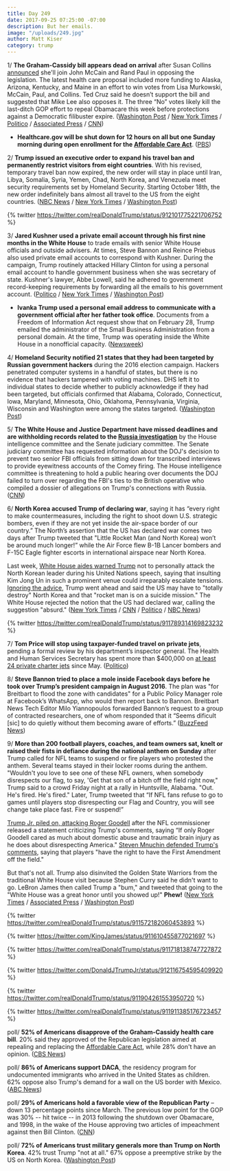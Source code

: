 ```yaml
---
title: Day 249
date: 2017-09-25 07:25:00 -07:00
description: But her emails.
image: "/uploads/249.jpg"
author: Matt Kiser
category: trump
---
```


1/ **The Graham-Cassidy bill appears dead on arrival** after Susan Collins [announced](https://www.nytimes.com/2017/09/25/us/politics/obamacare-repeal-susan-collins-dead.html) she'll join John McCain and Rand Paul in opposing the legislation. The latest health care proposal included more funding to Alaska, Arizona, Kentucky, and Maine in an effort to win votes from Lisa Murkowski, McCain, Paul, and Collins. Ted Cruz said he doesn’t support the bill and suggested that Mike Lee also opposes it. The three “No” votes likely kill the last-ditch GOP effort to repeal Obamacare this week before protections against a Democratic filibuster expire. ([Washington Post](https://www.washingtonpost.com/powerpost/new-version-of-health-care-bill-will-help-alaska-and-maine--home-of-two-holdout-senators/2017/09/25/24697f62-a188-11e7-b14f-f41773cd5a14_story.html) / [New York Times](https://www.nytimes.com/2017/09/24/us/politics/susan-collins-voicing-doubt-on-health-bill-leaves-it-close-to-collapse.html) / [Politico](http://www.politico.com/story/2017/09/24/obamacare-graham-cassidy-repeal-243079) / [Associated Press](https://apnews.com/e9e0986533f6415887117ced4a5c232c/Opposition-from-GOP-senators-grows,-jeopardizes-health-bill) / [CNN](http://www.cnn.com/2017/09/25/politics/graham-cassidy-health-care-status/index.html))

* **Healthcare.gov will be shut down for 12 hours on all but one Sunday morning during open enrollment for the <a href="{{ site.url }}{{ site.baseurl }}/trump-health-care/">Affordable Care Act</a>**. ([PBS](http://www.pbs.org/newshour/rundown/obamacare-signup-site-shut-12-hours-nearly-every-sunday-open-enrollment/))

2/ **Trump issued an executive order to expand his travel ban and permanently restrict visitors from eight countries**. With his revised, temporary travel ban now expired, the new order will stay in place until Iran, Libya, Somalia, Syria, Yemen, Chad, North Korea, and Venezuela meet security requirements set by Homeland Security. Starting October 18th, the new order indefinitely bans almost all travel to the US from the eight countries. ([NBC News](https://www.nbcnews.com/politics/immigration/trump-restricts-visas-eight-countries-travel-order-expires-n804366) / [New York Times](https://www.nytimes.com/2017/09/24/us/politics/new-order-bars-almost-all-travel-from-seven-countries.html) / [Washington Post](https://www.washingtonpost.com/world/national-security/trump-administration-changes-travel-ban-countries/2017/09/24/1fef7cfe-a140-11e7-ade1-76d061d56efa_story.html))

{% twitter https://twitter.com/realDonaldTrump/status/912101775221706752 %}

3/ **Jared Kushner used a private email account through his first nine months in the White House** to trade emails with senior White House officials and outside advisers. At times, Steve Bannon and Reince Priebus also used private email accounts to correspond with Kushner. During the campaign, Trump routinely attacked Hillary Clinton for using a personal email account to handle government business when she was secretary of state. Kushner's lawyer, Abbe Lowell, said he adhered to government record-keeping requirements by forwarding all the emails to his government account. ([Politico](http://www.politico.com/story/2017/09/24/jared-kushner-private-email-white-house-243071) / [New York Times](https://www.nytimes.com/2017/09/24/us/politics/kushner-personal-email.html) / [Washington Post](https://www.washingtonpost.com/politics/kushner-used-private-email-account-for-some-white-house-business/2017/09/24/917d9b6e-a161-11e7-b14f-f41773cd5a14_story.html))

* **Ivanka Trump used a personal email address to communicate with a government official after her father took office**. Documents from a Freedom of Information Act request show that on February 28, Trump emailed the administrator of the Small Business Administration from a personal domain. At the time, Trump was operating inside the White House in a nonofficial capacity. ([Newsweek](http://www.newsweek.com/ivanka-trump-personal-email-account-white-house-670700))

4/ **Homeland Security notified 21 states that they had been targeted by Russian government hackers** during the 2016 election campaign. Hackers penetrated computer systems in a handful of states, but there is no evidence that hackers tampered with voting machines. DHS left it to individual states to decide whether to publicly acknowledge if they had been targeted, but officials confirmed that Alabama, Colorado, Connecticut, Iowa, Maryland, Minnesota, Ohio, Oklahoma, Pennsylvania, Virginia, Wisconsin and Washington were among the states targeted. ([Washington Post](https://www.washingtonpost.com/world/national-security/dhs-tells-states-about-russian-hacking-during-2016-election/2017/09/22/fd263a2c-9fe2-11e7-8ea1-ed975285475e_story.html))

5/ **The White House and Justice Department have missed deadlines and are withholding records related to the <a href="{{ site.baseurl }}/trump-russia-investigation/">Russia investigation</a>** by the House intelligence committee and the Senate judiciary committee. The Senate judiciary committee has requested information about the DOJ's decision to prevent two senior FBI officials from sitting down for transcribed interviews to provide eyewitness accounts of the Comey firing. The House intelligence committee is threatening to hold a public hearing over documents the DOJ failed to turn over regarding the FBI's ties to the British operative who compiled a dossier of allegations on Trump's connections with Russia. ([CNN](http://www.cnn.com/2017/09/25/politics/white-house-congress-russia-investigation/index.html))

6/ **North Korea accused Trump of declaring war**, saying it has “every right to make countermeasures, including the right to shoot down U.S. strategic bombers, even if they are not yet inside the air-space border of our country.” The North’s assertion that the US has declared war comes two days after Trump tweeted that "Little Rocket Man (and North Korea) won’t be around much longer!” while the Air Force flew B-1B Lancer bombers and F-15C Eagle fighter escorts in international airspace near North Korea.

Last week, [White House aides warned Trump](http://www.latimes.com/politics/la-fg-trump-northkorea-20170922-story.html) not to personally attack the North Korean leader during his United Nations speech, saying that insulting Kim Jong Un in such a prominent venue could irreparably escalate tensions. [Ignoring the advice](https://whatthefuckjusthappenedtoday.com/2017/09/19/day-243/#3-speaking-at-the-united-nations-gen), Trump went ahead and said the US may have to "totally destroy" North Korea and that "rocket man is on a suicide mission." The White House rejected the notion that the US had declared war, calling the suggestion "absurd." ([New York Times](https://www.nytimes.com/2017/09/25/world/asia/trump-north-korea.html) / [CNN](http://www.cnn.com/2017/09/25/politics/north-korea-fm-us-bombers/index.html) / [Politico](http://www.politico.com/story/2017/09/23/north-korea-air-force-bombers-243056) / [NBC News](https://www.nbcnews.com/news/north-korea/north-korean-foreign-minister-says-trump-has-declared-war-n804501))

{% twitter https://twitter.com/realDonaldTrump/status/911789314169823232 %}

7/ **Tom Price will stop using taxpayer-funded travel on private jets**, pending a formal review by his department’s inspector general. The Health and Human Services Secretary has spent more than $400,000 on [at least 24 private charter jets](https://whatthefuckjusthappenedtoday.com/2017/09/22/day-246/#8-hhs-secretary-tom-price-has-charte) since May. ([Politico](http://www.politico.com/story/2017/09/23/tom-price-private-jet-travel-review-hhs-243057))

8/ **Steve Bannon tried to place a mole inside Facebook days before he took over Trump’s president campaign in August 2016**. The plan was "for Breitbart to flood the zone with candidates" for a Public Policy Manager role at Facebook’s WhatsApp, who would then report back to Bannon. Breitbart News Tech Editor Milo Yiannopoulos forwarded Bannon’s request to a group of contracted researchers, one of whom responded that it “Seems dificult \[sic\] to do quietly without them becoming aware of efforts.” ([BuzzFeed News](https://www.buzzfeed.com/josephbernstein/steve-bannon-sought-to-infiltrate-facebook-hiring))

9/ **More than 200 football players, coaches, and team owners sat, knelt or raised their fists in defiance during the national anthem on Sunday** after Trump called for NFL teams to suspend or fire players who protested the anthem. Several teams stayed in their locker rooms during the anthem. "Wouldn't you love to see one of these NFL owners, when somebody disrespects our flag, to say, 'Get that son of a bitch off the field right now," Trump said to a crowd Friday night at a rally in Huntsville, Alabama. "Out. He's fired. He's fired." Later, Trump tweeted that “If NFL fans refuse to go to games until players stop disrespecting our Flag and Country, you will see change take place fast. Fire or suspend!”

[Trump Jr. piled on, attacking Roger Goodell](http://thehill.com/homenews/administration/352185-trump-jr-slams-nfls-roger-goodell-after-criticism-of-president) after the NFL commissioner released a statement criticizing Trump's comments, saying “If only Roger Goodell cared as much about domestic abuse and traumatic brain injury as he does about disrespecting America." [Steven Mnuchin defended Trump's comments](http://abcnews.go.com/Politics/nfl-players-free-speech-time-us-treasury-chief/story?id=50047860), saying that players "have the right to have the First Amendment off the field."

But that's not all. Trump also disinvited the Golden State Warriors from the traditional White House visit because Stephen Curry said he didn't want to go. LeBron James then called Trump a "bum," and tweeted that going to the "White House was a great honor until you showed up!" **Phew!** ([New York Times](https://www.nytimes.com/2017/09/24/sports/nfl-trump-anthem-protests.html) / [Associated Press](https://apnews.com/5beb440ee1c24a738e48a1030de901b7/President) / [Washington Post](https://www.washingtonpost.com/news/post-politics/wp/2017/09/24/trump-demands-nfl-teams-fire-or-suspend-players-or-risk-fan-boycott/))

{% twitter https://twitter.com/realDonaldTrump/status/911572182060453893 %}

{% twitter https://twitter.com/KingJames/status/911610455877021697 %}

{% twitter https://twitter.com/realDonaldTrump/status/911718138747727872 %}

{% twitter https://twitter.com/DonaldJTrumpJr/status/912116754595409920 %}

{% twitter https://twitter.com/realDonaldTrump/status/911904261553950720 %}

{% twitter https://twitter.com/realDonaldTrump/status/911911385176723457 %}

poll/ **52% of Americans disapprove of the Graham-Cassidy health care bill**. 20% said they approved of the Republican legislation aimed at repealing and replacing the <a href="{{ site.url }}{{ site.baseurl }}/trump-health-care/">Affordable Care Act</a>, while 28% don't have an opinion. ([CBS News](https://www.cbsnews.com/news/poll-graham-cassidy-republican-health-care-bill-repeal-replace-obamacare-aca/))

poll/ **86% of Americans support DACA**, the residency program for undocumented immigrants who arrived in the United States as children. 62% oppose also Trump's demand for a wall on the US border with Mexico. ([ABC News](http://abcnews.go.com/Politics/americans-back-daca-huge-margin-poll/story?id=50032985))

poll/ **29% of Americans hold a favorable view of the Republican Party** – down 13 percentage points since March. The previous low point for the GOP was 30% -- hit twice -- in 2013 following the shutdown over Obamacare, and 1998, in the wake of the House approving two articles of impeachment against then  Bill Clinton. ([CNN](http://www.cnn.com/2017/09/24/politics/cnn-poll-republican-party-approval/))

poll/ **72% of Americans trust military generals more than Trump on North Korea**. 42% trust Trump "not at all." 67% oppose a preemptive strike by the US on North Korea. ([Washington Post](https://www.washingtonpost.com/politics/poll-far-more-trust-generals-than-trump-on-n-korea-while-two-thirds-oppose-preemptive-strike/2017/09/23/5cc4377c-9fbb-11e7-8ea1-ed975285475e_story.html))
